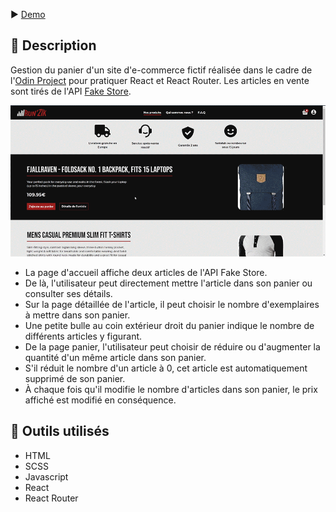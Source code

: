▶️ [Demo](https://shopping-cart-weblux.vercel.app/)

## 📄 Description

Gestion du panier d'un site d'e-commerce fictif réalisée dans le cadre de l'[Odin Project](https://www.theodinproject.com/lessons/node-path-react-new-shopping-cart) pour pratiquer React et React Router. Les articles en vente sont tirés de l'API [Fake Store](https://fakestoreapi.com/).

![Gif de l'application](runzik.gif)

- La page d'accueil affiche deux articles de l'API Fake Store.
- De là, l'utilisateur peut directement mettre l'article dans son panier ou consulter ses détails.
- Sur la page détaillée de l'article, il peut choisir le nombre d'exemplaires à mettre dans son panier.
- Une petite bulle au coin extérieur droit du panier indique le nombre de différents articles y figurant.
- De la page panier, l'utilisateur peut choisir de réduire ou d'augmenter la quantité d'un même article dans son panier.
- S'il réduit le nombre d'un article à 0, cet article est automatiquement supprimé de son panier.
- À chaque fois qu'il modifie le nombre d'articles dans son panier, le prix affiché est modifié en conséquence.

## 🔨 Outils utilisés

- HTML
- SCSS
- Javascript
- React
- React Router
